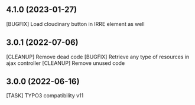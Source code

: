 ## 4.1.0 (2023-01-27)

[BUGFIX] Load cloudinary button in IRRE element as well

## 3.0.1 (2022-07-06)

[CLEANUP] Remove dead code
[BUGFIX] Retrieve any type of resources in ajax controller
[CLEANUP] Remove unused code

## 3.0.0 (2022-06-16)

[TASK] TYPO3 compatibility v11
